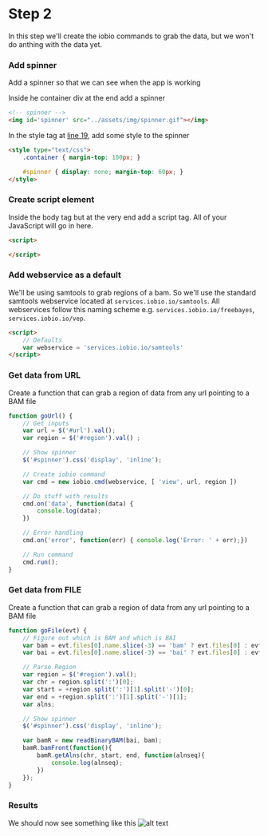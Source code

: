 # Step 2
In this step we'll create the iobio commands to grab the data, but we won't do anthing with the data yet.

### Add spinner
Add a spinner so that we can see when the app is working

Inside he container div at the end add a spinner
```html
<!-- spinner -->
<img id='spinner' src="../assets/img/spinner.gif"></img>
```

In the style tag at [line 19](https://github.com/iobio/example-bamViewer/blob/master/step1/app.step1.html#L19), add some style to the spinner
```html
<style type="text/css">
	.container { margin-top: 100px; }

    #spinner { display: none; margin-top: 60px; }
</style>
```

### Create script element
Inside the body tag but at the very end add a script tag. All of your JavaScript will go in here.

```html
<script>

</script>
```

### Add webservice as a default
We'll be using samtools to grab regions of a bam. So we'll use the standard samtools webservice located at ```services.iobio.io/samtools```. All webservices follow this naming scheme e.g. ```services.iobio.io/freebayes```, ```services.iobio.io/vep```.

```html
<script>
    // Defaults
  	var webservice = 'services.iobio.io/samtools'
</script>
```

### Get data from URL
Create a function that can grab a region of data from any url pointing to a BAM file
```JavaScript
function goUrl() {
    // Get inputs
  	var url = $('#url').val();
    var region = $('#region').val() ;

    // Show spinner
    $('#spinner').css('display', 'inline');

    // Create iobio command
    var cmd = new iobio.cmd(webservice, [ 'view', url, region ])

    // Do stuff with results
    cmd.on('data', function(data) {
        console.log(data);
    })

    // Error handling
    cmd.on('error', function(err) { console.log('Error: ' + err);})

    // Run command
    cmd.run();
}
```

### Get data from FILE
Create a function that can grab a region of data from any url pointing to a BAM file
```JavaScript
function goFile(evt) {
    // Figure out which is BAM and which is BAI
    var bam = evt.files[0].name.slice(-3) == 'bam' ? evt.files[0] : evt.files[1];
    var bai = evt.files[0].name.slice(-3) == 'bai' ? evt.files[0] : evt.files[1];

    // Parse Region
    var region = $('#region').val();
    var chr = region.split(':')[0];
    var start = +region.split(':')[1].split('-')[0];
    var end = +region.split(':')[1].split('-')[1];
    var alns;

    // Show spinner
    $('#spinner').css('display', 'inline');

    var bamR = new readBinaryBAM(bai, bam);
    bamR.bamFront(function(){
        bamR.getAlns(chr, start, end, function(alnseq){
            console.log(alnseq);
        })
    });
}
```

### Results
We should now see something like this
![alt text](https://raw.githubusercontent.com/iobio/example-bamViewer/master/assets/img/step2.png)
